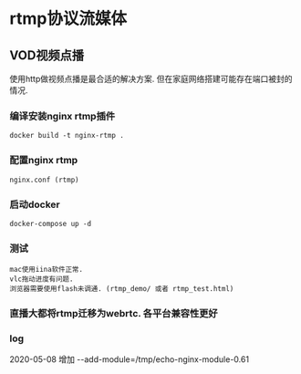 # rtmp协议流媒体

## VOD视频点播

使用http做视频点播是最合适的解决方案. 但在家庭网络搭建可能存在端口被封的情况.

### 编译安装nginx rtmp插件

    docker build -t nginx-rtmp .

### 配置nginx rtmp

    nginx.conf (rtmp)

### 启动docker

    docker-compose up -d

### 测试

    mac使用iina软件正常.
    vlc拖动进度有问题. 
    浏览器需要使用flash未调通. (rtmp_demo/ 或者 rtmp_test.html)

### 直播大都将rtmp迁移为webrtc. 各平台兼容性更好


### log

2020-05-08 增加 --add-module=/tmp/echo-nginx-module-0.61
